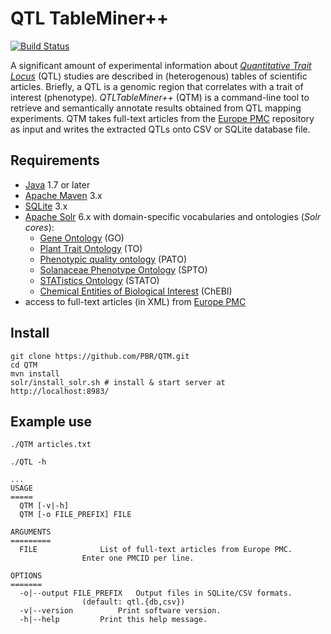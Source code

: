 # QTL TableMiner++

[![Build Status](https://travis-ci.org/candYgene/QTM.svg?branch=master)](https://travis-ci.org/candYgene/QTM)

A significant amount of experimental information about [_Quantitative Trait Locus_](https://en.wikipedia.org/wiki/Quantitative_trait_locus) (QTL) studies are described in (heterogenous) tables of scientific articles. Briefly, a QTL is a genomic region that correlates with a trait of interest (phenotype). _QTLTableMiner++_ (QTM) is a command-line tool to retrieve and semantically annotate results obtained from QTL mapping experiments. QTM takes full-text articles from the [Europe PMC](https://europepmc.org/) repository as input and writes the extracted QTLs onto CSV or SQLite database file.

## Requirements

* [Java](http://www.oracle.com/technetwork/java/javase/downloads/index.html) 1.7 or later
* [Apache Maven](https://maven.apache.org/) 3.x
* [SQLite](https://sqlite.org/) 3.x
* [Apache Solr](https://lucene.apache.org/solr/) 6.x with domain-specific vocabularies and ontologies (_Solr cores_):
  * [Gene Ontology](http://www.ontobee.org/ontology/GO) (GO)
  * [Plant Trait Ontology](http://www.ontobee.org/ontology/TO) (TO)
  * [Phenotypic quality ontology](http://www.ontobee.org/ontology/PATO) (PATO)
  * [Solanaceae Phenotype Ontology](http://purl.bioontology.org/ontology/SPTO) (SPTO)
  * [STATistics Ontology](http://www.ontobee.org/ontology/STATO) (STATO)
  * [Chemical Entities of Biological Interest](https://www.ebi.ac.uk/chebi/) (ChEBI)
* access to full-text articles (in XML) from [Europe PMC](https://europepmc.org/)

## Install

```
git clone https://github.com/PBR/QTM.git
cd QTM
mvn install
solr/install_solr.sh # install & start server at http://localhost:8983/
```

## Example use

`./QTM articles.txt`

`./QTL -h`

```
...
USAGE
=====
  QTM [-v|-h]
  QTM [-o FILE_PREFIX] FILE

ARGUMENTS
=========
  FILE				List of full-text articles from Europe PMC.
				Enter one PMCID per line.

OPTIONS
=======
  -o|--output FILE_PREFIX	Output files in SQLite/CSV formats.
				(default: qtl.{db,csv})
  -v|--version			Print software version.
  -h|--help			Print this help message.
```
